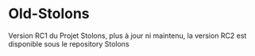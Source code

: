 # Old-Stolons
Version RC1 du Projet Stolons, plus à jour ni maintenu, la version RC2 est disponible sous le repository Stolons
